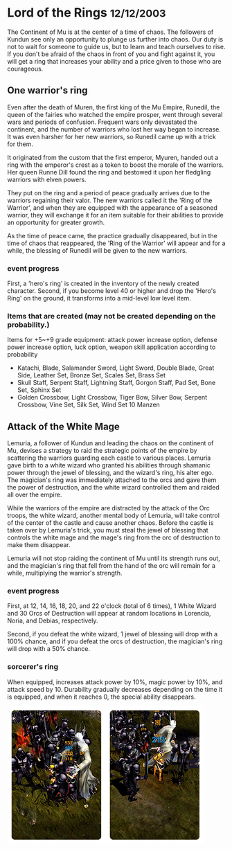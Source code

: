 # Lord of the Rings <small>12/12/2003</small>

The Continent of Mu is at the center of a time of chaos. The followers of Kundun see only an opportunity to plunge us further into chaos. Our duty is not to wait for someone to guide us, but to learn and teach ourselves to rise. If you don't be afraid of the chaos in front of you and fight against it, you will get a ring that increases your ability and a price given to those who are courageous.

## One warrior's ring

Even after the death of Muren, the first king of the Mu Empire, Runedil, the queen of the fairies who watched the empire prosper, went through several wars and periods of confusion. Frequent wars only devastated the continent, and the number of warriors who lost her way began to increase. It was even harsher for her new warriors, so Runedil came up with a trick for them.

It originated from the custom that the first emperor, Myuren, handed out a ring with the emperor's crest as a token to boost the morale of the warriors. Her queen Runne Dill found the ring and bestowed it upon her fledgling warriors with elven powers.

They put on the ring and a period of peace gradually arrives due to the warriors regaining their valor.
The new warriors called it the 'Ring of the Warrior', and when they are equipped with the appearance of a seasoned warrior, they will exchange it for an item suitable for their abilities to provide an opportunity for greater growth.

As the time of peace came, the practice gradually disappeared, but in the time of chaos that reappeared, the 'Ring of the Warrior' will appear and for a while, the blessing of Runedil will be given to the new warriors.

### event progress

First, a 'hero's ring' is created in the inventory of the newly created character. Second, if you become level 40 or higher and drop the 'Hero's Ring' on the ground, it transforms into a mid-level low level item.

### Items that are created (may not be created depending on the probability.)

Items for +5~+9 grade equipment: attack power increase option, defense power increase option, luck option, weapon skill application according to probability

- Katachi, Blade, Salamander Sword, Light Sword, Double Blade, Great Side, Leather Set, Bronze Set, Scales Set, Brass Set
- Skull Staff, Serpent Staff, Lightning Staff, Gorgon Staff, Pad Set, Bone Set, Sphinx Set
- Golden Crossbow, Light Crossbow, Tiger Bow, Silver Bow, Serpent Crossbow, Vine Set, Silk Set, Wind Set
  10 Manzen

## Attack of the White Mage

Lemuria, a follower of Kundun and leading the chaos on the continent of Mu, devises a strategy to raid the strategic points of the empire by scattering the warriors guarding each castle to various places.
Lemuria gave birth to a white wizard who granted his abilities through shamanic power through the jewel of blessing, and the wizard's ring, his alter ego. The magician's ring was immediately attached to the orcs and gave them the power of destruction, and the white wizard controlled them and raided all over the empire.

While the warriors of the empire are distracted by the attack of the Orc troops, the white wizard, another mental body of Lemuria, will take control of the center of the castle and cause another chaos. Before the castle is taken over by Lemuria's trick, you must steal the jewel of blessing that controls the white mage and the mage's ring from the orc of destruction to make them disappear.

Lemuria will not stop raiding the continent of Mu until its strength runs out, and the magician's ring that fell from the hand of the orc will remain for a while, multiplying the warrior's strength.

### event progress

First, at 12, 14, 16, 18, 20, and 22 o'clock (total of 6 times), 1 White Wizard and 30 Orcs of Destruction will appear at random locations in Lorencia, Noria, and Debias, respectively.

Second, if you defeat the white wizard, 1 jewel of blessing will drop with a 100% chance, and if you defeat the orcs of destruction, the magician's ring will drop with a 50% chance.

### sorcerer's ring

When equipped, increases attack power by 10%, magic power by 10%, and attack speed by 10. Durability gradually decreases depending on the time it is equipped, and when it reaches 0, the special ability disappears.

![](./img/shot16_11_2.jpg?mdClass=medium)
